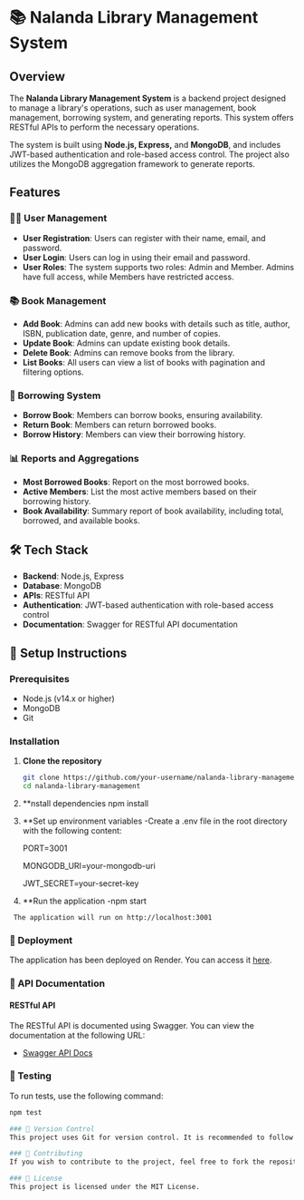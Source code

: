 # 📚 Nalanda Library Management System

## Overview

The **Nalanda Library Management System** is a backend project designed to manage a library's operations, such as user management, book management, borrowing system, and generating reports. This system offers RESTful APIs to perform the necessary operations.

The system is built using **Node.js, Express,** and **MongoDB**, and includes JWT-based authentication and role-based access control. The project also utilizes the MongoDB aggregation framework to generate reports.

## Features

### 🧑‍💻 User Management
- **User Registration**: Users can register with their name, email, and password.
- **User Login**: Users can log in using their email and password.
- **User Roles**: The system supports two roles: Admin and Member. Admins have full access, while Members have restricted access.

### 📚 Book Management
- **Add Book**: Admins can add new books with details such as title, author, ISBN, publication date, genre, and number of copies.
- **Update Book**: Admins can update existing book details.
- **Delete Book**: Admins can remove books from the library.
- **List Books**: All users can view a list of books with pagination and filtering options.

### 📖 Borrowing System
- **Borrow Book**: Members can borrow books, ensuring availability.
- **Return Book**: Members can return borrowed books.
- **Borrow History**: Members can view their borrowing history.

### 📊 Reports and Aggregations
- **Most Borrowed Books**: Report on the most borrowed books.
- **Active Members**: List the most active members based on their borrowing history.
- **Book Availability**: Summary report of book availability, including total, borrowed, and available books.

## 🛠 Tech Stack
- **Backend**: Node.js, Express
- **Database**: MongoDB
- **APIs**: RESTful API
- **Authentication**: JWT-based authentication with role-based access control
- **Documentation**: Swagger for RESTful API documentation

## 🚀 Setup Instructions

### Prerequisites
- Node.js (v14.x or higher)
- MongoDB
- Git

### Installation
1. **Clone the repository**
   ```bash
   git clone https://github.com/your-username/nalanda-library-management.git
   cd nalanda-library-management

 2. **nstall dependencies
     npm install
  
  3. **Set up environment variables
     -Create a .env file in the root directory with the following content:

      PORT=3001
     
      MONGODB_URI=your-mongodb-uri
     
      JWT_SECRET=your-secret-key

   5. **Run the application
       -npm start

     The application will run on http://localhost:3001

   ### 🚀 Deployment
The application has been deployed on Render. You can access it [here](https://nalanda-library-management-nvis.onrender.com).

### 📄 API Documentation

#### RESTful API
The RESTful API is documented using Swagger. You can view the documentation at the following URL:

- [Swagger API Docs](https://nalanda-library-management-nvis.onrender.com/api-docs)


### 🧪 Testing
To run tests, use the following command:

```bash
npm test

### 📂 Version Control
This project uses Git for version control. It is recommended to follow semantic commit messages for clarity.

### 🤝 Contributing
If you wish to contribute to the project, feel free to fork the repository and submit a pull request.

### 📜 License
This project is licensed under the MIT License.




   
